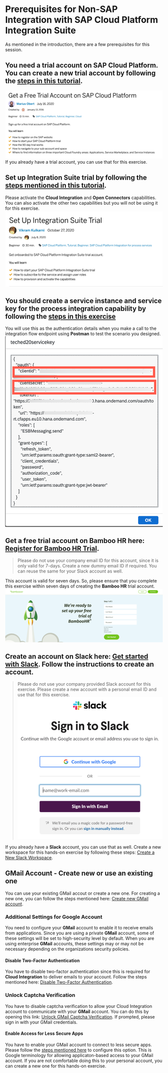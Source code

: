 # Prerequisites for Non-SAP Integration with SAP Cloud Platform Integration Suite

As mentioned in the introduction, there are a few prerequisites for this session. 

## You need a trial account on SAP Cloud Platform. You can create a new trial account by following the [steps in this tutorial](https://developers.sap.com/tutorials/hcp-create-trial-account.html). 
![Create new free trial account on SAP Cloud Platform](/exercises/Images/Others/get-sap-cp-trial-account.png)
If you already have a trial account, you can use that for this exercise. 

## Set up **Integration Suite** trial by following the [steps mentioned in this tutorial](https://developers.sap.com/tutorials/cp-starter-isuite-onboard-subscribe.html). 

Please activate the **Cloud Integration** and **Open Connectors** capabilities. You can also activate the other two capabilities but you will not be using it for this exercise. 
![Setup Integration Suite Trial](/exercises/Images/Others/set-up-integrationsuite-trial.png)

## You should create a service instance and service key for the process integration capability by following the [steps in this exercise](/exercises/create-service-instance-key.md)
You will use this as the authentication details when you make a call to the integration flow endpoint using **Postman** to test the scenario you designed. 
![Create service instance and key 12](/exercises/Images/create-service-instance-key/create-service-inst-key-12.png)

## Get a free trial account on **Bamboo HR** here: [Register for **Bamboo HR** Trial](https://www.bamboohr.com/signup/). 
> Please do not use your company email ID for this account, since it is only valid for 7-days. Create a new dummy email ID if required. You can reuse the same for your Slack account as well. 

This account is valid for seven days. So, please ensure that you complete this exercise within seven days of creating the **Bamboo HR** trial account.
![Create trial account with Bamboo HR](/exercises/Images/Others/bamboo-hr-trial.png)

## Create an account on **Slack** here: [Get started with Slack](https://slack.com/intl/en-de/get-started#/createnew). Follow the instructions to create an account. 
> Please do not use your company provided Slack account for this exercise. Please create a new account with a personal email ID and use that for this exercise.  
![Create a Slack Account](/exercises/Images/Others/create-slack-account.png)

If you already have a **Slack** account, you can use that as well. Create a new workspace for this hands-on exercise by following these steps: [Create a New Slack Workspace](https://slack.com/intl/en-de/help/articles/206845317-Create-a-Slack-workspace).

## GMail Account - Create new or use an existing one
You can use your existing GMail accout or create a new one. For creating a new one, you can follow the steps mentioned here: [Create new GMail account](https://accounts.google.com/signup/v2/webcreateaccount?flowName=GlifWebSignIn&flowEntry=SignUp). 

### Additional Settings for Google Account
You need to configure your **GMail** account to enable it to receive emails from applications. Since you are using a private **GMail** account, some of these settings will be set to high-security level by default. When you are using enterprise **GMail** accounts, these settings may or may not be necessary depending on the organizations security policies. 

#### Disable Two-Factor Authentication
You have to disable two-factor authentication since this is required for **Cloud Integration** to deliver emails to your account. Follow the steps mentioned here: [Disable Two-Factor Authentication](https://support.google.com/accounts/answer/1064203?co=GENIE.Platform%3DDesktop&hl=en).

### Unlock Captcha Verification
You have to disable captcha verification to allow your Cloud Integration account to communicate with your **GMail** account. You can do this by opening this link: [Unlock GMail Captcha Verification](http://www.google.com/accounts/DisplayUnlockCaptcha). If prompted, please sign in with your GMail credentials.  

#### Enable Access for Less Secure Apps
You have to enable your GMail account to connect to less secure apps. Please follow the [steps mentioned here](https://myaccount.google.com/lesssecureapps) to configure this option. This is Google terminology for allowing applicaton-based access to your GMail account. If you are not comfortable doing this to your personal account, you can create a new one for this hands-on exercise. 

